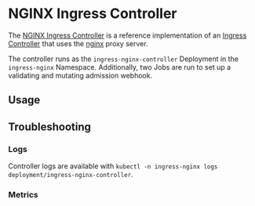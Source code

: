 # NGINX Ingress Controller

The [NGINX Ingress Controller](https://kubernetes.github.io/ingress-nginx/) is a reference implementation of an [Ingress Controller](https://kubernetes.io/docs/concepts/services-networking/ingress-controllers) that uses the [nginx](https://nginx.org) proxy server.

The controller runs as the `ingress-nginx-controller` Deployment in the `ingress-nginx` Namespace. Additionally, two Jobs are run to set up a validating and mutating admission webhook.

## Usage

## Troubleshooting

### Logs

Controller logs are available with `kubectl -n ingress-nginx logs deployment/ingress-nginx-controller`.

### Metrics
